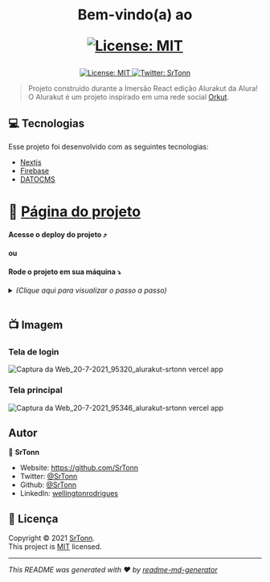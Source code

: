 <h1 align="center">Bem-vindo(a) ao <p><a href="https://alurakut-srtonn.vercel.app/"><img alt="License: MIT" src="https://alurakut.vercel.app/logo.svg" /></a></p></h1>
<p align="center">
  <a href="https://github.com/srtonn/alurakut/blob/master/LICENSE" target="_blank">
    <img alt="License: MIT" src="https://img.shields.io/badge/License-MIT-yellow.svg" />
  </a>
  <a href="https://twitter.com/SrTonn" target="_blank">
    <img alt="Twitter: SrTonn" src="https://img.shields.io/twitter/follow/SrTonn.svg?style=social" />
  </a>
</p>

> Projeto construido durante a Imersão React edição Alurakut da Alura! <br>
> O Alurakut é um projeto inspirado em uma rede social [Orkut](https://pt.wikipedia.org/wiki/Orkut).

## 💻 Tecnologias

Esse projeto foi desenvolvido com as seguintes tecnologias:

- [Nextjs](https://nextjs.org/)
- [Firebase](https://firebase.google.com/)
- [DATOCMS](https://www.datocms.com/)

# 🏡 [Página do projeto](https://alurakut-srtonn.vercel.app/)

#### Acesse o deploy do projeto ⤴️
#### ou
#### Rode o projeto em sua máquina ⤵️

<details>
  <summary> <i>(Clique aqui para visualizar o passo a passo)</i> </summary><br/>

  <img alt="Last commit" src="https://img.shields.io/github/last-commit/srtonn/alurakut" />

  ## Clone o repositório
  ```sh
    git clone git@github.com:SrTonn/Alurakut.git
  ```

  ## Acesse a pasta do projeto
  ```bash
    cd alurakut
  ```

  ## Renomeie o arquivo .env.example para .env.local
  ```sh
    mv .env.example .env.local
  ```

  ## Preencha os campos do arquivo .env.local com as suas credenciais das APIs
  ### [DATOCMS](https://dashboard.datocms.com/projects)
  
    Vá ao painel administrativo
    Entre em "Models"
    Crie um novo "models" chamado "Community"
    Salve e em seguida abra-o
    Clique em "add field" e crie 3 campos do tipo "text -> Single-line string" com os seguintes títulos:
      1. title
      2. Image URL
      3. Creator Slug
    Ainda dentro do Model Community, clique em "Edit Model" e copie o "Model ID"
    Agora procure por "API TOKENS" na parte de "PERMISSIONS"
    Copie os API tokens e cole-os dentro do arquivo .env.local

  ## Instale as dependências
  ```sh
  yarn install
  ```

  ## Rode o projeto

  ```sh
  yarn dev
  ```

  Acesse [http://localhost:3000](http://localhost:3000) em seu navegador para ver o resultado.
</details><br />

## 📺 Imagem

### Tela de login
![Captura da Web_20-7-2021_95320_alurakut-srtonn vercel app](https://user-images.githubusercontent.com/30580384/126331322-b01ee4a8-1c01-41fb-9a3f-8ce20b1ea22f.jpeg)

### Tela principal
![Captura da Web_20-7-2021_95346_alurakut-srtonn vercel app](https://user-images.githubusercontent.com/30580384/126331320-7f9f7497-1970-4520-94d9-24060f18bb82.jpeg)
## Autor

👤 **SrTonn**

* Website: https://github.com/SrTonn
* Twitter: [@SrTonn](https://twitter.com/SrTonn)
* Github: [@SrTonn](https://github.com/SrTonn)
* LinkedIn: [wellingtonrodrigues](https://linkedin.com/in/wellingtonrodrigues)

## 📝 Licença

Copyright © 2021 [SrTonn](https://github.com/SrTonn).<br />
This project is [MIT](https://github.com/srtonn/alurakut/blob/master/LICENSE) licensed.

***
_This README was generated with ❤️ by [readme-md-generator](https://github.com/kefranabg/readme-md-generator)_